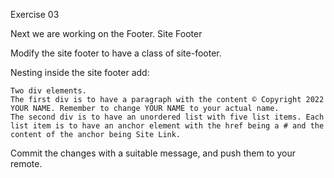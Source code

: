 Exercise 03

Next we are working on the Footer.
Site Footer

Modify the site footer to have a class of site-footer.

Nesting inside the site footer add:

    Two div elements.
    The first div is to have a paragraph with the content © Copyright 2022 YOUR NAME. Remember to change YOUR NAME to your actual name.
    The second div is to have an unordered list with five list items. Each list item is to have an anchor element with the href being a # and the content of the anchor being Site Link.

Commit the changes with a suitable message, and push them to your remote.